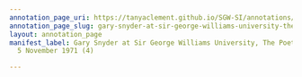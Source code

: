 ```yaml
---
annotation_page_uri: https://tanyaclement.github.io/SGW-SI/annotations/gary-snyder-at-sir-george-williams-university-the-poetry-series-5-november-1971-4--canvas-1-toc.json
annotation_page_slug: gary-snyder-at-sir-george-williams-university-the-poetry-series-5-november-1971-4--canvas-1-toc
layout: annotation_page
manifest_label: Gary Snyder at Sir George Williams University, The Poetry Series,
  5 November 1971 (4)

---
```

